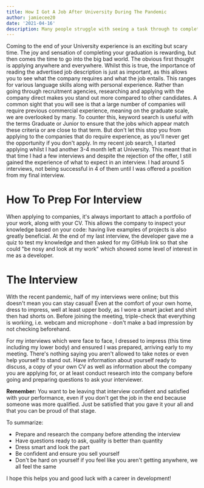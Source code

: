 ```yaml
---
title: How I Got A Job After University During The Pandemic
author: jamiecee20
date: '2021-04-16'
description: Many people struggle with seeing a task through to completion. It can be really tough to find productivity methods that work for you, so the key takeaway is to try a few different ones out.
---
```


Coming to the end of your University experience is an exciting but scary time. The joy and sensation of completing your graduation is rewarding, but then comes the time to go into the big bad world.
The obvious first thought is applying anywhere and everywhere. Whilst this is true, the importance of reading the advertised job description is just as important, as this allows you to see what the company requires and what the job entails. This ranges for various language skills along with personal experience. Rather than going through recruitment agencies, researching and applying with the company direct makes you stand out more compared to other candidates.
A common sight that you will see is that a large number of companies will require previous commercial experience, meaning on the graduate scale, we are overlooked by many. To counter this, keyword search is useful with the terms Graduate or Junior to ensure that the jobs which appear match these criteria or are close to that term. But don't let this stop you from applying to the companies that do require experience, as you'll never get the opportunity if you don't apply.
In my recent job search, I started applying whilst I had another 3-4 month left at University. This meant that in that time I had a few interviews and despite the rejection of the offer, I still gained the experience of what to expect in an interview. I had around 5 interviews, not being successful in 4 of them until I was offered a position from my final interview.

# How To Prep For Interview
When applying to companies, it's always important to attach a portfolio of your work, along with your CV. This allows the company to inspect your knowledge based on your code: having live examples of projects is also greatly beneficial. At the end of my last interview, the developer gave me a quiz to test my knowledge and then asked for my GitHub link so that she could "be nosy and look at my work" which showed some level of interest in me as a developer.

# The Interview
With the recent pandemic, half of my interviews were online; but this doesn't mean you can stay casual! Even at the comfort of your own home, dress to impress, well at least upper body, as I wore a smart jacket and shirt then had shorts on. Before joining the meeting, triple-check that everything is working, i.e. webcam and microphone - don't make a bad impression by not checking beforehand.

For my interviews which were face to face, I dressed to impress (this time including my lower body) and ensured I was prepared, arriving early to my meeting. There's nothing saying you aren't allowed to take notes or even help yourself to stand out. Have information about yourself ready to discuss, a copy of your own CV as well as information about the company you are applying for, or at least conduct research into the company before going and preparing questions to ask your interviewer.

**Remember:** You want to be leaving that interview confident and satisfied with your performance, even if you don't get the job in the end because someone was more qualified. Just be satisfied that you gave it your all and that you can be proud of that stage.

To summarize:
- Prepare and research the company before attending the interview
- Have questions ready to ask, quality is better than quantity
- Dress smart and look the part
- Be confident and ensure you sell yourself
- Don't be hard on yourself if you feel like you aren't getting anywhere, we all feel the same

I hope this helps you and good luck with a career in development!

